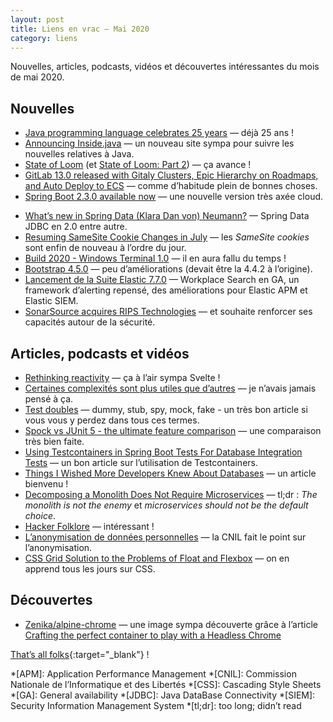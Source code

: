 ```yaml
---
layout: post
title: Liens en vrac — Mai 2020
category: liens
---
```


Nouvelles, articles, podcasts, vidéos et découvertes intéressantes du mois de mai 2020.

## Nouvelles

- [Java programming language celebrates 25 years](https://www.infoworld.com/article/3544229/java-programming-language-celebrates-25-years.html)
  — déjà 25 ans !
- [Announcing Inside.java](https://inside.java/2020/05/20/insidejava/)
  — un nouveau site sympa pour suivre les nouvelles relatives à Java.
- [State of Loom](https://cr.openjdk.java.net/~rpressler/loom/loom/sol1_part1.html)
  (et [State of Loom: Part 2](https://cr.openjdk.java.net/~rpressler/loom/loom/sol1_part2.html))
  — ça avance !
- [GitLab 13.0 released with Gitaly Clusters, Epic Hierarchy on Roadmaps, and Auto Deploy to ECS](https://about.gitlab.com/releases/2020/05/22/gitlab-13-0-released/)
  — comme d’habitude plein de bonnes choses.
- [Spring Boot 2.3.0 available now](https://spring.io/blog/2020/05/15/spring-boot-2-3-0-available-now)
  — une nouvelle version très axée cloud.

* [What’s new in Spring Data (Klara Dan von) Neumann?](https://spring.io/blog/2020/05/18/what-s-new-in-spring-data-klara-dan-von-neumann)
  — Spring Data JDBC en 2.0 entre autre.
* [Resuming SameSite Cookie Changes in July](https://blog.chromium.org/2020/05/resuming-samesite-cookie-changes-in-july.html)
  — les _SameSite cookies_ sont enfin de nouveau à l’ordre du jour.
* [Build 2020 - Windows Terminal 1.0](https://devblogs.microsoft.com/commandline/windows-terminal-1-0/)
  — il en aura fallu du temps !
* [Bootstrap 4.5.0](https://blog.getbootstrap.com/2020/05/12/bootstrap-4-5-0/)
  — peu d’améliorations (devait être la 4.4.2 à l’origine).
* [Lancement de la Suite Elastic 7.7.0](https://www.elastic.co/fr/blog/elastic-stack-7-7-0-released)
  — Workplace Search en GA, un framework d’alerting repensé, des améliorations pour Elastic APM et Elastic SIEM.
* [SonarSource acquires RIPS Technologies](https://blog.sonarsource.com/sonarsource-acquires-rips-technologies)
  — et souhaite renforcer ses capacités autour de la sécurité.

## Articles, podcasts et vidéos

- [Rethinking reactivity](https://www.youtube.com/watch?v=AdNJ3fydeao)
  — ça à l’air sympa Svelte !
- [Certaines complexités sont plus utiles que d’autres](https://www.lilobase.me/certaines-complexites-sont-plus-utiles-que-dautres/)
  — je n’avais jamais pensé à ça.
- [Test doubles](https://www.arolla.fr/blog/2020/05/test-doubles/)
  — dummy, stub, spy, mock, fake - un très bon article si vous vous y perdez dans tous ces termes.
- [Spock vs JUnit 5 - the ultimate feature comparison](https://blog.solidsoft.pl/2020/04/15/spock-vs-junit-5-the-ultimate-feature-comparison/)
  — une comparaison très bien faite.
- [Using Testcontainers in Spring Boot Tests For Database Integration Tests](https://www.javacodegeeks.com/2020/05/using-testcontainers-in-spring-boot-tests-for-database-integration-tests.html)
  — un bon article sur l’utilisation de Testcontainers.
- [Things I Wished More Developers Knew About Databases](https://medium.com/@rakyll/things-i-wished-more-developers-knew-about-databases-2d0178464f78)
  — un article bienvenu !
- [Decomposing a Monolith Does Not Require Microservices](https://www.infoq.com/news/2020/05/monolith-decomposition-newman/)
  — tl;dr : _The monolith is not the enemy_ et _microservices should not be the default choice_.
- [Hacker Folklore](https://endler.dev/2020/folklore/)
  — intéressant !
- [L’anonymisation de données personnelles](https://www.cnil.fr/fr/lanonymisation-de-donnees-personnelles)
  — la CNIL fait le point sur l’anonymisation.
- [CSS Grid Solution to the Problems of Float and Flexbox](https://dzone.com/articles/css-grid-solution-to-the-problems-of-float-and-fle-1)
  — on en apprend tous les jours sur CSS.

## Découvertes

- [Zenika/alpine-chrome](https://github.com/Zenika/alpine-chrome)
  — une image sympa découverte grâce à
  l’article [Crafting the perfect container to play with a Headless Chrome](https://dev.to/jlandure/crafting-the-perfect-container-to-play-with-a-headless-chrome-ilp)

[That’s all folks](https://www.youtube.com/watch?v=rjbiUj-FD-o "Damon Albarn - Everyday Robots"){:target="_blank"} !

<!-- prettier-ignore-start -->
*[APM]: Application Performance Management
*[CNIL]: Commission Nationale de l’Informatique et des Libertés
*[CSS]: Cascading Style Sheets
*[GA]: General availability
*[JDBC]: Java DataBase Connectivity
*[SIEM]: Security Information Management System
*[tl;dr]: too long; didn’t read
<!-- prettier-ignore-end -->
